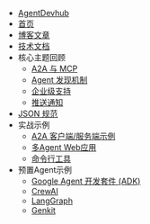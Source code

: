<!-- docs/_sidebar.md -->
* [AgentDevhub](https://agentdevhub.com)
* [首页](/)
* [博客文章](a2a-a-new-era-of-agent-interoperability.md)
* [技术文档](documentation.md)
* 核心主题回顾
  * [A2A 与 MCP](topics/a2a_and_mcp.md)
  * [Agent 发现机制](topics/agent_discovery.md)
  * [企业级支持](topics/enterprise_ready.md)
  * [推送通知](topics/push_notifications.md)
* [JSON 规范](https://github.com/google/A2A/tree/main/specification/json)
* 实战示例
  * [A2A 客户端/服务端示例](https://github.com/agentdevhub/A2A/tree/main/samples/python/common)
  * [多Agent Web应用](https://github.com/agentdevhub/A2A/tree/main/demo/README.md)
  * [命令行工具](https://github.com/agentdevhub/A2A/blob/main/samples/python/hosts/cli/README.md)
* 预置Agent示例
  * [Google Agent 开发套件 (ADK)](https://github.com/agentdevhub/A2A/tree/main/samples/python/agents/google_adk/README.md)
  * [CrewAI](https://github.com/agentdevhub/A2A/tree/main/samples/python/agents/crewai/README.md)
  * [LangGraph](https://github.com/agentdevhub/A2A/tree/main/samples/python/agents/langgraph/README.md)
  * [Genkit](https://github.com/agentdevhub/A2A/tree/main/samples/js/src/agents/README.md)